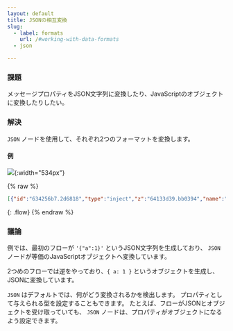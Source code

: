 ```yaml
---
layout: default
title: JSONの相互変換
slug:
  - label: formats
    url: /#working-with-data-formats
  - json

---
```


### 課題

メッセージプロパティをJSON文字列に変換したり、JavaScriptのオブジェクトに変換したりしたい。

### 解決

<code class="node">JSON</code> ノードを使用して、それぞれ2つのフォーマットを変換します。

#### 例

![](/images/basic/convert-json.png){:width="534px"}

{% raw %}
~~~json
[{"id":"634256b7.2d6818","type":"inject","z":"64133d39.bb0394","name":"JSON String","topic":"","payload":"{\"a\":1}","payloadType":"str","repeat":"","crontab":"","once":false,"onceDelay":0.1,"x":110,"y":80,"wires":[["a2fe0fc8.095e1"]]},{"id":"a2fe0fc8.095e1","type":"json","z":"64133d39.bb0394","name":"","property":"payload","action":"","pretty":false,"x":270,"y":80,"wires":[["9a4ce2b8.47698"]]},{"id":"9a4ce2b8.47698","type":"debug","z":"64133d39.bb0394","name":"","active":true,"tosidebar":true,"console":false,"tostatus":false,"complete":"false","x":430,"y":80,"wires":[]},{"id":"80032e2.7c92cd","type":"inject","z":"64133d39.bb0394","name":"Object","topic":"","payload":"{\"a\":1}","payloadType":"json","repeat":"","crontab":"","once":false,"onceDelay":0.1,"x":90,"y":120,"wires":[["cd40a0f4.4f5ac"]]},{"id":"cd40a0f4.4f5ac","type":"json","z":"64133d39.bb0394","name":"","property":"payload","action":"","pretty":false,"x":270,"y":120,"wires":[["478b4106.4fd7c"]]},{"id":"478b4106.4fd7c","type":"debug","z":"64133d39.bb0394","name":"","active":true,"tosidebar":true,"console":false,"tostatus":false,"complete":"false","x":430,"y":120,"wires":[]}]
~~~
{: .flow}
{% endraw %}

### 議論

例では、最初のフローが `'{"a":1}'` というJSON文字列を生成しており、
<code class="node">JSON</code> ノードが等価のJavaScriptオブジェクトへ変換しています。

2つめのフローでは逆をやっており、`{ a: 1 }` というオブジェクトを生成し、JSONに変換しています。

<code class="node">JSON</code> はデフォルトでは、何がどう変換されるかを検出します。
プロパティとして与えられる型を設定することもできます。
たとえば、フローがJSONとオブジェクトを受け取っていても、
<code class="node">JSON</code> ノードは、プロパティがオブジェクトになるよう設定できます。
